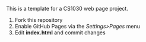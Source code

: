 This is a template for a CS1030 web page project.

1. Fork this repository
2. Enable GitHub Pages via the _Settings>Pages_ menu
3. Edit **index.html** and commit changes
